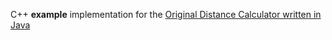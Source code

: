 C++ **example** implementation for the [Original Distance Calculator written in Java](https://github.com/Sweet-Tooth11/minecraft-distance-calculator)

